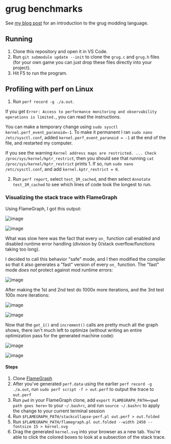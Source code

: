 # grug benchmarks

See [my blog post](https://mynameistrez.github.io/2024/02/29/creating-the-perfect-modding-language.html) for an introduction to the grug modding language.

## Running

1. Clone this repository and open it in VS Code.
2. Run `git submodule update --init` to clone the `grug.c` and `grug.h` files (for your own game you can just drop these files directly into your project).
3. Hit F5 to run the program.

## Profiling with perf on Linux

1. Run `perf record -g ./a.out`.

If you get `Error: Access to performance monitoring and observability operations is limited.`, you can read the instructions.

You can make a temporary change using `sudo sysctl kernel.perf_event_paranoid=-1`. To make it permanent I ran `sudo nano /etc/sysctl.conf`, added `kernel.perf_event_paranoid = -1` at the end of the file, and restarted my computer.

If you see the warning `Kernel address maps are restricted. ... Check /proc/sys/kernel/kptr_restrict`, then you should see that running `cat /proc/sys/kernel/kptr_restrict` prints 1. If so, run `sudo nano /etc/sysctl.conf`, and add `kernel.kptr_restrict = 0`.

2. Run `perf report`, select `test_1M_cached`, and then select `Annotate test_1M_cached` to see which lines of code took the longest to run.

### Visualizing the stack trace with FlameGraph

Using FlameGraph, I got this output:

![image](https://github.com/user-attachments/assets/e9c0647c-36b9-432d-b1b5-4d7b33216605)

![image](https://github.com/user-attachments/assets/c1bba5af-9b11-4f13-bd2e-65a4fe42258a)

What was slow here was the fact that every `on_` function call enabled and disabled runtime error handling (division by 0/stack overflow/functions taking too long).

I decided to call this behavior "safe" mode, and I then modified the compiler so that it also generates a "fast" version of every `on_` function. The "fast" mode *does not* protect against mod runtime errors:

![image](https://github.com/user-attachments/assets/2af7dc83-6bd8-4a3e-9829-d7f73d7acf7b)

After making the 1st and 2nd test do 1000x more iterations, and the 3rd test 100x more iterations:

![image](https://github.com/user-attachments/assets/c6b2395a-bc01-428f-a362-bad596debbb0)

![image](https://github.com/user-attachments/assets/f3ba3c4f-13b3-40bb-86bb-477fcec8be16)

Now that the `get_1()` and `increment()` calls are pretty much all the graph shows, there isn't much left to optimize (without writing an entire optimization pass for the generated machine code):

![image](https://github.com/user-attachments/assets/6f7e9634-f8c1-4761-9f33-c1e874b27730)

![image](https://github.com/user-attachments/assets/4c9488fc-10b8-4115-9451-977eaa0812a9)

#### Steps

1. Clone [FlameGraph](https://github.com/brendangregg/FlameGraph)
2. After you've generated `perf.data` using the earlier `perf record -g ./a.out`, run `sudo perf script -f > out.perf` to output the trace to `out.perf`
3. Run `pwd` in your FlameGraph clone, add `export FLAMEGRAPH_PATH=<pwd path goes here>` to your `~/.bashrc`, and run `source ~/.bashrc` to apply the change to your current terminal session
4. Run `$FLAMEGRAPH_PATH/stackcollapse-perf.pl out.perf > out.folded`
5. Run `$FLAMEGRAPH_PATH/flamegraph.pl out.folded --width 2450 --fontsize 15 > kernel.svg`
6. Drag the generated `kernel.svg` into your browser as a new tab. You're able to click the colored boxes to look at a subsection of the stack trace.
